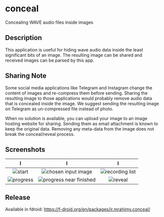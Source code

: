 # conceal
Concealing WAVE audio files inside images

## Description
This application is useful for hiding wave audio data inside the least significant bits of an image. 
The resulting image can be shared and received images can be parsed by this app.

## Sharing Note
Some social media applications like Telegram and Instagram change the content of images and re-compress them before sending. Sharing the resulting image to those applications would probably remove audio data that is concealed inside the image. We suggest sending the resulting image on Telegram as un-compressed file instead of photo.

When no solution is available, you can upload your image to an image hosting website for sharing. Sending them as email attachment is known to keep the original data. Removing any meta-data from the image does not break the conceal/reveal process.

## Screenshots
l             |  l          |  l
:-------------------------:|:-------------------------:|:-------------------------:
![start](http://conceal.ir/shots/01.png "start") | ![chosen input image](http://conceal.ir/shots/02.png "chosen input image") |![recording list](http://conceal.ir/shots/03.png "recording list")
![progress](http://conceal.ir/shots/04.png "progress") | ![progress near finished](http://conceal.ir/shots/05.png "progress near finished") | ![reveal](http://conceal.ir/shots/06.png "reveal page")

## Release
Available in fdroid: https://f-droid.org/en/packages/ir.mrahimy.conceal/
